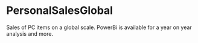 # PersonalSalesGlobal
Sales of PC items on a global scale. PowerBi is available for a year on year analysis and more.
